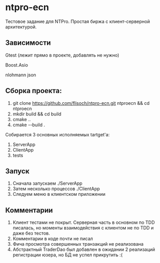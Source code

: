 # ntpro-ecn
Тестовое задание для NTPro. Простая биржа с клиент-серверной архитектурой.

## Зависимости
Gtest (лежит прямо в проекте, добавлять не нужно)

Boost.Asio

nlohmann json

## Сборка проекта:
1. git clone https://github.com/flisoch/ntpro-ecn.git ntproecn && cd ntproecn
2. mkdir build && cd build
3. cmake ..
4. cmake --build .

Собирается 3 основных исполняемых tartget'a:
1. ServerApp
2. ClientApp
3. tests

## Запуск
1. Сначала запускаем ./ServerApp
2. Затем несколько процессов ./ClientApp
3. Следуем меню в клиентском приложении

## Комментарии
1. Клиент тестами не покрыт. Серверная часть в основном по TDD писалась, но моменты взаимодействия с клиентом не по TDD и даже без тестов.
2. Комментарии в коде почти не писал
3. Фича просмотра совершенных транзакций не реализована
4. Абстрактный TraderDao был добавлен в ожидании 2 реализаций регистрации юзера, но БД не успел прикрутить :(
